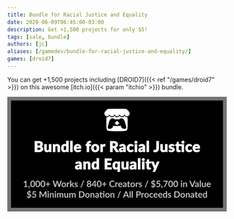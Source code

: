 ```yaml
---
title: Bundle for Racial Justice and Equality
date: 2020-06-09T06:45:00-03:00
description: Get +1,500 projects for only $5!
tags: [sale, bundle]
authors: [jc]
aliases: [/gamedev/bundle-for-racial-justice-and-equality/]
games: [droid7]
---
```


You can get +1,500 projects including [DROID7]({{< ref "/games/droid7" >}}) on this awesome [itch.io]({{< param "itchio" >}}) bundle.

[![Bundle](bundle.png)](https://itch.io/b/520/bundle-for-racial-justice-and-equality)
